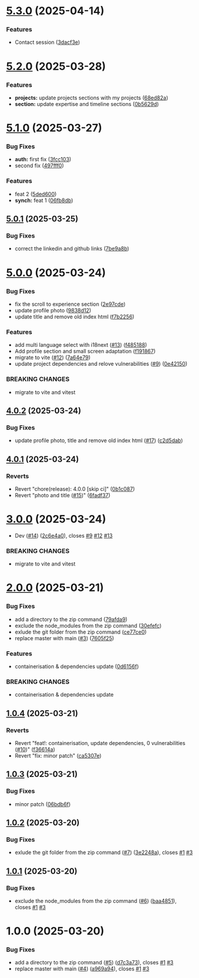 # [5.3.0](https://github.com/Med-El-Mobarik/medlab/compare/v5.2.0...v5.3.0) (2025-04-14)


### Features

* Contact session ([3dacf3e](https://github.com/Med-El-Mobarik/medlab/commit/3dacf3ebea9f51e88f6aa07fec389b925767c6f5))

# [5.2.0](https://github.com/Med-El-Mobarik/medlab/compare/v5.1.0...v5.2.0) (2025-03-28)


### Features

* **projects:** update projects sections with my projects ([68ed82a](https://github.com/Med-El-Mobarik/medlab/commit/68ed82a92a2151308c9632fa148c83472451e9af))
* **section:** update expertise and timeline sections ([0b5629d](https://github.com/Med-El-Mobarik/medlab/commit/0b5629d57f1d0f844f442859ddba0efccd309b15))

# [5.1.0](https://github.com/Med-El-Mobarik/medlab/compare/v5.0.1...v5.1.0) (2025-03-27)


### Bug Fixes

* **auth:** first fix ([3fcc103](https://github.com/Med-El-Mobarik/medlab/commit/3fcc103bf5bbf69f8aa1cf0c31ad0cad3f5aa96f))
* second fix ([497fff0](https://github.com/Med-El-Mobarik/medlab/commit/497fff01267b2fc180d2cedbc01fef924a8a4ceb))


### Features

* feat 2 ([5ded600](https://github.com/Med-El-Mobarik/medlab/commit/5ded6000cce423e200f47d298130a32548202bdc))
* **synch:** feat 1 ([06fb8db](https://github.com/Med-El-Mobarik/medlab/commit/06fb8dbf25d7da783dbb18c91705f91a58ee7e6d))

## [5.0.1](https://github.com/Med-El-Mobarik/medlab/compare/v5.0.0...v5.0.1) (2025-03-25)


### Bug Fixes

* correct the linkedin and github links ([7be9a8b](https://github.com/Med-El-Mobarik/medlab/commit/7be9a8b7b43780a8e569e9c86cc2f1b099eddc25))

# [5.0.0](https://github.com/Med-El-Mobarik/medlab/compare/v4.0.2...v5.0.0) (2025-03-24)


### Bug Fixes

* fix the scroll to experience section ([2e97cde](https://github.com/Med-El-Mobarik/medlab/commit/2e97cdef9de6b8bcf2c025caa9a24876a0e31147))
* update profile photo ([9838d12](https://github.com/Med-El-Mobarik/medlab/commit/9838d12dabc13c692c52f0ce4726623fa6cfb61b))
* update title and remove old index html ([f7b2256](https://github.com/Med-El-Mobarik/medlab/commit/f7b2256d87383428a421105a9ba87e724facfae3))


### Features

* add multi language select with i18next ([#13](https://github.com/Med-El-Mobarik/medlab/issues/13)) ([f485188](https://github.com/Med-El-Mobarik/medlab/commit/f485188409b01a6ac8ff17afe44a0fd90e139586))
* Add profile section and small screen adaptation ([f191867](https://github.com/Med-El-Mobarik/medlab/commit/f191867b194443b710e28a69d77a048d0205f8c1))
* migrate to vite ([#12](https://github.com/Med-El-Mobarik/medlab/issues/12)) ([7a64e79](https://github.com/Med-El-Mobarik/medlab/commit/7a64e79f5d542a74c221a4140d65e65ec5311e83))
* update project dependencies and relove vulnerabilities ([#9](https://github.com/Med-El-Mobarik/medlab/issues/9)) ([0e42150](https://github.com/Med-El-Mobarik/medlab/commit/0e421502c0a54f27ab42d8869f45cb0dacb4d69d))


### BREAKING CHANGES

* migrate to vite and vitest

## [4.0.2](https://github.com/Med-El-Mobarik/medlab/compare/v4.0.1...v4.0.2) (2025-03-24)


### Bug Fixes

* update profile photo, title and remove old index html ([#17](https://github.com/Med-El-Mobarik/medlab/issues/17)) ([c2d5dab](https://github.com/Med-El-Mobarik/medlab/commit/c2d5dab2114ebf088a54cd9210e765d0ff00bf09))

## [4.0.1](https://github.com/Med-El-Mobarik/medlab/compare/v4.0.0...v4.0.1) (2025-03-24)


### Reverts

* Revert "chore(release): 4.0.0 [skip ci]" ([0b1c087](https://github.com/Med-El-Mobarik/medlab/commit/0b1c087d7e2d447d308896d01bc0b58b82b6aaa6))
* Revert "photo and title ([#15](https://github.com/Med-El-Mobarik/medlab/issues/15))" ([6fadf37](https://github.com/Med-El-Mobarik/medlab/commit/6fadf37fbc415c7f765ff4be0d37b9530cf0ce32))

# [3.0.0](https://github.com/Med-El-Mobarik/medlab/compare/v2.0.0...v3.0.0) (2025-03-24)


* Dev ([#14](https://github.com/Med-El-Mobarik/medlab/issues/14)) ([2c6e4a0](https://github.com/Med-El-Mobarik/medlab/commit/2c6e4a08b5ea6bbce0d7a1da81a98c92c51bc062)), closes [#9](https://github.com/Med-El-Mobarik/medlab/issues/9) [#12](https://github.com/Med-El-Mobarik/medlab/issues/12) [#13](https://github.com/Med-El-Mobarik/medlab/issues/13)


### BREAKING CHANGES

* migrate to vite and vitest

# [2.0.0](https://github.com/Med-El-Mobarik/medlab/compare/v1.0.4...v2.0.0) (2025-03-21)


### Bug Fixes

* add a directory to the zip command ([79afda9](https://github.com/Med-El-Mobarik/medlab/commit/79afda99541cf33859f4bb9fd6efb2c8993e56b0))
* exclude the node_modules from the zip command ([30efefc](https://github.com/Med-El-Mobarik/medlab/commit/30efefcd4a6e0b2afc4ceab3982faf6820c68daa))
* exlude the git folder from the zip command ([ce77ce0](https://github.com/Med-El-Mobarik/medlab/commit/ce77ce08f55925107797d64c91931cd7454bf81e))
* replace master with main ([#3](https://github.com/Med-El-Mobarik/medlab/issues/3)) ([7605f25](https://github.com/Med-El-Mobarik/medlab/commit/7605f252cc10d02da01f2479f4b1806caad647e8))


### Features

* containerisation & dependencies update ([0d6156f](https://github.com/Med-El-Mobarik/medlab/commit/0d6156f53e9051892f21845101d6a262517bdcdb))


### BREAKING CHANGES

* containerisation & dependencies update

## [1.0.4](https://github.com/Med-El-Mobarik/medlab/compare/v1.0.3...v1.0.4) (2025-03-21)


### Reverts

* Revert "feat!: containerisation, update dependencies, 0 vulnerabilities ([#10](https://github.com/Med-El-Mobarik/medlab/issues/10))" ([f36614a](https://github.com/Med-El-Mobarik/medlab/commit/f36614af9705bb288ea7dfd6e60c8903577286e3))
* Revert "fix: minor patch" ([ca5307e](https://github.com/Med-El-Mobarik/medlab/commit/ca5307e76ccb186bf44a21dad33fa0fa28b355ed))

## [1.0.3](https://github.com/Med-El-Mobarik/medlab/compare/v1.0.2...v1.0.3) (2025-03-21)


### Bug Fixes

* minor patch ([06bdb6f](https://github.com/Med-El-Mobarik/medlab/commit/06bdb6f8eab0721f4a5891632ba2fce55475a5d1))

## [1.0.2](https://github.com/Med-El-Mobarik/medlab/compare/v1.0.1...v1.0.2) (2025-03-20)


### Bug Fixes

* exlude the git folder from the zip command ([#7](https://github.com/Med-El-Mobarik/medlab/issues/7)) ([3e2248a](https://github.com/Med-El-Mobarik/medlab/commit/3e2248acb5d6519866d447d212c39aa54147ea0f)), closes [#1](https://github.com/Med-El-Mobarik/medlab/issues/1) [#3](https://github.com/Med-El-Mobarik/medlab/issues/3)

## [1.0.1](https://github.com/Med-El-Mobarik/medlab/compare/v1.0.0...v1.0.1) (2025-03-20)


### Bug Fixes

* exclude the node_modules from the zip command ([#6](https://github.com/Med-El-Mobarik/medlab/issues/6)) ([baa4851](https://github.com/Med-El-Mobarik/medlab/commit/baa4851b2ef95de89ba13615625b00c520989aba)), closes [#1](https://github.com/Med-El-Mobarik/medlab/issues/1) [#3](https://github.com/Med-El-Mobarik/medlab/issues/3)

# 1.0.0 (2025-03-20)


### Bug Fixes

* add a directory to the zip command ([#5](https://github.com/Med-El-Mobarik/medlab/issues/5)) ([d7c3a73](https://github.com/Med-El-Mobarik/medlab/commit/d7c3a733044d789f684bab4da62b8e643dc0a400)), closes [#1](https://github.com/Med-El-Mobarik/medlab/issues/1) [#3](https://github.com/Med-El-Mobarik/medlab/issues/3)
* replace master with main ([#4](https://github.com/Med-El-Mobarik/medlab/issues/4)) ([a969a94](https://github.com/Med-El-Mobarik/medlab/commit/a969a948e7de2fdc9b2f3e6dd9ca8a80631340c3)), closes [#1](https://github.com/Med-El-Mobarik/medlab/issues/1) [#3](https://github.com/Med-El-Mobarik/medlab/issues/3)
